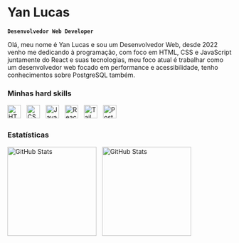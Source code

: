# Yan Lucas

**`Desenvolvedor Web Developer`**

Olá, meu nome é Yan Lucas e sou um Desenvolvedor Web, desde 2022 venho me dedicando à programação, com foco em HTML, CSS e JavaScript juntamente do React e suas tecnologias, meu foco atual é trabalhar como um desenvolvedor web focado em performance e acessibilidade, tenho conhecimentos sobre PostgreSQL também.

### Minhas hard skills

<img align="left" alt="HTML" title="HTML" width="30px" style="padding-right: 10px" src="https://cdn.jsdelivr.net/gh/devicons/devicon@latest/icons/html5/html5-original-wordmark.svg" />

<img align="left" alt="CSS" title="CSS" width="30px" style="padding-right: 10px" src="https://cdn.jsdelivr.net/gh/devicons/devicon@latest/icons/css3/css3-original-wordmark.svg" />

<img align="left" alt="JavaScript" title="JavaScript" width="30px" style="padding-right: 10px" src="https://cdn.jsdelivr.net/gh/devicons/devicon@latest/icons/javascript/javascript-original.svg" />

<img align="left" alt="React" title="React" width="30px" style="padding-right: 10px"  src="https://cdn.jsdelivr.net/gh/devicons/devicon@latest/icons/react/react-original-wordmark.svg" />

<img align="left" alt="Tailwind" title="Tailwind" width="30px" style="padding-right: 10px" src="https://cdn.jsdelivr.net/gh/devicons/devicon@latest/icons/tailwindcss/tailwindcss-original.svg" />

<img align="left" alt="Postgres" title="Postgres" width="30px" style="padding-right: 10px" src="https://cdn.jsdelivr.net/gh/devicons/devicon@latest/icons/postgresql/postgresql-original.svg" />

<br/>
<br/>

### Estatísticas

<p>
  <img 
    align="left" 
    alt="GitHub Stats" 
    height="200" 
    style="padding-right: 10px;" 
    src="https://github-readme-stats.vercel.app/api?username=Larissakich&show_icons=true&theme=tokyonight&include_all_commits=true&locale=pt-br" 
  />

<img 
      align="left" 
      alt="GitHub Stats" 
      height="200" 
      src="https://github-readme-stats.vercel.app/api/top-langs/?username=larissakich&theme=tokyonight&layout=compact&custom_title=Tecnologias&langs_count=9" 
  />

</p>

